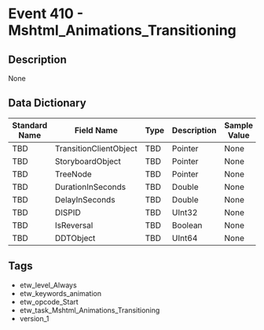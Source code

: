 # Event 410 - Mshtml_Animations_Transitioning

## Description
None

## Data Dictionary
|Standard Name|Field Name|Type|Description|Sample Value|
|---|---|---|---|---|
|TBD|TransitionClientObject|TBD|Pointer|None|None|
|TBD|StoryboardObject|TBD|Pointer|None|None|
|TBD|TreeNode|TBD|Pointer|None|None|
|TBD|DurationInSeconds|TBD|Double|None|None|
|TBD|DelayInSeconds|TBD|Double|None|None|
|TBD|DISPID|TBD|UInt32|None|None|
|TBD|IsReversal|TBD|Boolean|None|None|
|TBD|DDTObject|TBD|UInt64|None|None|

## Tags
* etw_level_Always
* etw_keywords_animation
* etw_opcode_Start
* etw_task_Mshtml_Animations_Transitioning
* version_1